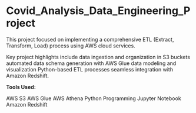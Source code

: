 # Covid_Analysis_Data_Engineering_Project
This project focused on implementing a comprehensive ETL (Extract, Transform, Load) process using AWS cloud services. 

Key project highlights include data ingestion and organization in S3 buckets
                              automated data schema generation with AWS Glue 
                              data modeling and visualization
                              Python-based ETL processes
                              seamless integration with Amazon Redshift.


**Tools Used:**

AWS S3
AWS Glue
AWS Athena
Python Programming 
Jupyter Notebook
Amazon Redshift
